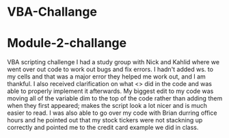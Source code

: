 # VBA-Challange
# Module-2-challange
VBA scripting challenge
I had a study group with Nick and Kahlid where we went over out code to work out bugs and fix errors. I hadn't added ws. to my cells and that was a major error they helped me work out, and I am thankful.
I also received clarification on what <> did in the code and was able to properly implement it afterwards. 
My biggest edit to my code was moving all of the variable dim to the top of the code rather than adding them when they first appeared; makes the script look a lot nicer and is much easier to read.
I was also able to go over my code with Brian durring office hours and he pointed out that my stock tickers were not stackning up correctly and pointed me to the credit card example we did in class.
